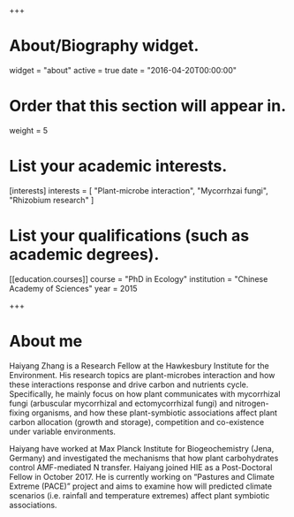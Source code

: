 +++
# About/Biography widget.
widget = "about"
active = true
date = "2016-04-20T00:00:00"

# Order that this section will appear in.
weight = 5

# List your academic interests.
[interests]
  interests = [
    "Plant-microbe interaction",
    "Mycorrhzai fungi",
    "Rhizobium research"
  ]

# List your qualifications (such as academic degrees).
[[education.courses]]
  course = "PhD in Ecology"
  institution = "Chinese Academy of Sciences"
  year = 2015


+++

# About me

Haiyang Zhang is a Research Fellow at the Hawkesbury Institute for the Environment. His research topics are plant-microbes interaction and how these interactions response and drive carbon and nutrients cycle. Specifically, he mainly focus on how plant communicates with mycorrhizal fungi (arbuscular mycorrhizal and ectomycorrhizal fungi) and nitrogen-fixing organisms, and how these plant-symbiotic associations affect plant carbon allocation (growth and storage), competition and co-existence under variable environments.

Haiyang have worked at Max Planck Institute for Biogeochemistry (Jena, Germany) and investigated the mechanisms that how plant carbohydrates control AMF-mediated N transfer. Haiyang joined HIE as a Post-Doctoral Fellow in October 2017. He is currently working on “Pastures and Climate Extreme (PACE)” project and aims to examine how will predicted climate scenarios (i.e. rainfall and temperature extremes) affect plant symbiotic associations.
